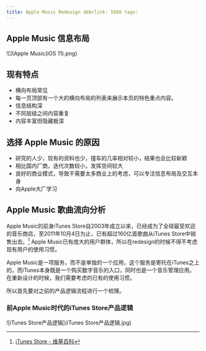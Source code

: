 ```yaml
---
title: Apple Music Redesign abbrlink: 5568 tags:
---
```


## Apple Music 信息布局

![](Apple Music(iOS 11).png)

## 现有特点

- 横向布局常见
- 每一页顶部有一个大的横向布局的列表来展示本页的特色重点内容。
- 信息结构深
- 不同层级之间内容重复
- 内容丰富但隐藏极深

## 选择 Apple Music 的原因

- 研究的人少，现有的资料也少，撞车的几率相对较小，结果也会比较新颖
- 相比国内厂商，迭代次数较小，发挥空间较大
- 良好的商业模式，导致不需要太多商业上的考虑，可以专注信息布局及交互本身
- 向Apple大厂学习

## Apple Music 歌曲流向分析

Apple Music的前身iTunes Store自2003年成立以来，已经成为了全球最受欢迎的音乐商店，至2011年10月4日为止，已有超过160亿首歌曲从iTunes Store中销售出去。[^1] Apple
Music已有庞大的用户群体，所以在redesign的时候不得不考虑现有用户的使用习惯。

Apple Music是一项服务，而不是单独的一个应用，这个服务是寄托在iTunes之上的，而iTunes本身既是一个购买数字音乐的入口，同时也是一个音乐管理应用。在重新设计的时候，我们需要考虑的已有的使用习惯。

所以首先要对之前的产品逻辑流程进行一个梳理。

### 前Apple Music时代的iTunes Store产品逻辑

![iTunes Store产品逻辑](iTunes Store产品逻辑.jpg)

[^1]: [iTunes Store - 维基百科](https://zh.wikipedia.org/wiki/ITunes_Store)
